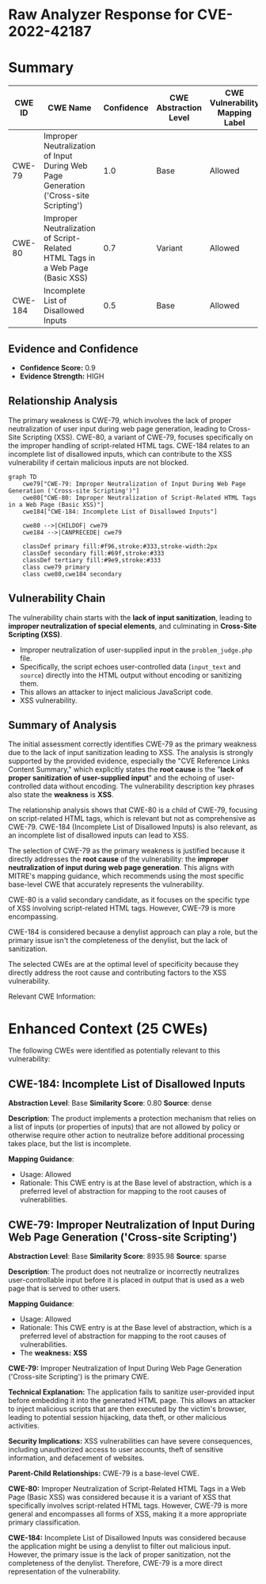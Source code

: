 # Raw Analyzer Response for CVE-2022-42187

# Summary
| CWE ID | CWE Name | Confidence | CWE Abstraction Level | CWE Vulnerability Mapping Label | CWE-Vulnerability Mapping Notes |
|---|---|---|---|---|---|
| CWE-79 | Improper Neutralization of Input During Web Page Generation ('Cross-site Scripting') | 1.0 | Base | Allowed | Primary CWE |
| CWE-80 | Improper Neutralization of Script-Related HTML Tags in a Web Page (Basic XSS) | 0.7 | Variant | Allowed | Secondary Candidate |
| CWE-184 | Incomplete List of Disallowed Inputs | 0.5 | Base | Allowed | Secondary Candidate |

## Evidence and Confidence

*   **Confidence Score:** 0.9
*   **Evidence Strength:** HIGH

## Relationship Analysis
The primary weakness is CWE-79, which involves the lack of proper neutralization of user input during web page generation, leading to Cross-Site Scripting (XSS). CWE-80, a variant of CWE-79, focuses specifically on the improper handling of script-related HTML tags. CWE-184 relates to an incomplete list of disallowed inputs, which can contribute to the XSS vulnerability if certain malicious inputs are not blocked.

```mermaid
graph TD
    cwe79["CWE-79: Improper Neutralization of Input During Web Page Generation ('Cross-site Scripting')"]
    cwe80["CWE-80: Improper Neutralization of Script-Related HTML Tags in a Web Page (Basic XSS)"]
    cwe184["CWE-184: Incomplete List of Disallowed Inputs"]

    cwe80 -->|CHILDOF| cwe79
    cwe184 -->|CANPRECEDE| cwe79

    classDef primary fill:#f96,stroke:#333,stroke-width:2px
    classDef secondary fill:#69f,stroke:#333
    classDef tertiary fill:#9e9,stroke:#333
    class cwe79 primary
    class cwe80,cwe184 secondary
```

## Vulnerability Chain
The vulnerability chain starts with the **lack of input sanitization**, leading to **improper neutralization of special elements**, and culminating in **Cross-Site Scripting (XSS)**.
  - Improper neutralization of user-supplied input in the `problem_judge.php` file.
  - Specifically, the script echoes user-controlled data (`input_text` and `source`) directly into the HTML output without encoding or sanitizing them.
  - This allows an attacker to inject malicious JavaScript code.
  - XSS vulnerability.

## Summary of Analysis
The initial assessment correctly identifies CWE-79 as the primary weakness due to the lack of input sanitization leading to XSS. The analysis is strongly supported by the provided evidence, especially the "CVE Reference Links Content Summary," which explicitly states the **root cause** is the "**lack of proper sanitization of user-supplied input**" and the echoing of user-controlled data without encoding. The vulnerability description key phrases also state the **weakness** is **XSS**.

The relationship analysis shows that CWE-80 is a child of CWE-79, focusing on script-related HTML tags, which is relevant but not as comprehensive as CWE-79. CWE-184 (Incomplete List of Disallowed Inputs) is also relevant, as an incomplete list of disallowed inputs can lead to XSS.

The selection of CWE-79 as the primary weakness is justified because it directly addresses the **root cause** of the vulnerability: the **improper neutralization of input during web page generation**. This aligns with MITRE's mapping guidance, which recommends using the most specific base-level CWE that accurately represents the vulnerability.

CWE-80 is a valid secondary candidate, as it focuses on the specific type of XSS involving script-related HTML tags. However, CWE-79 is more encompassing.

CWE-184 is considered because a denylist approach can play a role, but the primary issue isn't the completeness of the denylist, but the lack of sanitization.

The selected CWEs are at the optimal level of specificity because they directly address the root cause and contributing factors to the XSS vulnerability.

Relevant CWE Information:

# Enhanced Context (25 CWEs)
The following CWEs were identified as potentially relevant to this vulnerability:

## CWE-184: Incomplete List of Disallowed Inputs
**Abstraction Level**: Base
**Similarity Score**: 0.80
**Source**: dense

**Description**:
The product implements a protection mechanism that relies on a list of inputs (or properties of inputs) that are not allowed by policy or otherwise require other action to neutralize before additional processing takes place, but the list is incomplete.

**Mapping Guidance**:
- Usage: Allowed
- Rationale: This CWE entry is at the Base level of abstraction, which is a preferred level of abstraction for mapping to the root causes of vulnerabilities.

## CWE-79: Improper Neutralization of Input During Web Page Generation ('Cross-site Scripting')
**Abstraction Level**: Base
**Similarity Score**: 8935.98
**Source**: sparse

**Description**:
The product does not neutralize or incorrectly neutralizes user-controllable input before it is placed in output that is used as a web page that is served to other users.

**Mapping Guidance**:
- Usage: Allowed
- Rationale: This CWE entry is at the Base level of abstraction, which is a preferred level of abstraction for mapping to the root causes of vulnerabilities.
- The **weakness:** **XSS**

**CWE-79:** Improper Neutralization of Input During Web Page Generation ('Cross-site Scripting') is the primary CWE.

**Technical Explanation:** The application fails to sanitize user-provided input before embedding it into the generated HTML page. This allows an attacker to inject malicious scripts that are then executed by the victim's browser, leading to potential session hijacking, data theft, or other malicious activities.

**Security Implications:** XSS vulnerabilities can have severe consequences, including unauthorized access to user accounts, theft of sensitive information, and defacement of websites.

**Parent-Child Relationships:** CWE-79 is a base-level CWE.

**CWE-80:** Improper Neutralization of Script-Related HTML Tags in a Web Page (Basic XSS) was considered because it is a variant of XSS that specifically involves script-related HTML tags. However, CWE-79 is more general and encompasses all forms of XSS, making it a more appropriate primary classification.

**CWE-184:** Incomplete List of Disallowed Inputs was considered because the application might be using a denylist to filter out malicious input. However, the primary issue is the lack of proper sanitization, not the completeness of the denylist. Therefore, CWE-79 is a more direct representation of the vulnerability.